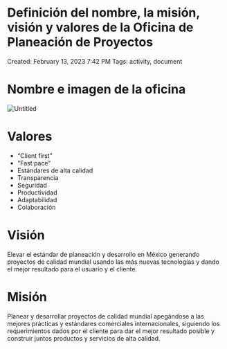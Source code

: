 # Definición del nombre, la misión, visión y valores de la Oficina de Planeación de Proyectos

Created: February 13, 2023 7:42 PM
Tags: activity, document

# Nombre e imagen de la oficina

![Untitled](Definicio%CC%81n%20del%20nombre,%20la%20misio%CC%81n,%20visio%CC%81n%20y%20valo%20635c27e61f0740f8bf9dc3c5a46b02c0/Untitled.png)

# Valores

- “Client first”
- “Fast pace”
- Estándares de alta calidad
- Transparencia
- Seguridad
- Productividad
- Adaptabilidad
- Colaboración

# Visión

Elevar el estándar de planeación y desarrollo en México generando proyectos de calidad mundial usando las más nuevas tecnologías y dando el mejor resultado para el usuario y el cliente.

# Misión

Planear y desarrollar proyectos de calidad mundial apegándose a  las mejores prácticas y estándares comerciales internacionales, siguiendo los requerimientos dados por el cliente para dar el mejor resultado posible y construir juntos productos y servicios de alta calidad.